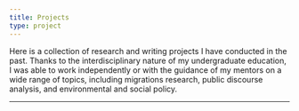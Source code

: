 ```yaml
---
title: Projects
type: project
---
```

Here is a collection of research and writing projects I have conducted in the past. Thanks to the interdisciplinary nature of my undergraduate education, I was able to work independently or with the guidance of my mentors on a wide range of topics, including migrations research, public discourse analysis, and environmental and social policy.
<hr>